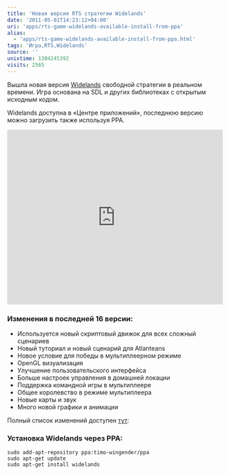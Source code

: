 ```yaml
---
title: 'Новая версия RTS стратегии Widelands'
date: '2011-05-01T14:23:12+04:00'
uri: 'apps/rts-game-widelands-available-install-from-ppa'
alias: 
  - 'apps/rts-game-widelands-available-install-from-ppa.html'
tags: 'Игра,RTS,Widelands'
source: ''
unixtime: 1304245392
visits: 2565
---
```

Вышла новая версия [Widelands](http://wl.widelands.org/) свободной стратегии в реальном времени. Игра основана на SDL и других библиотеках с открытым исходным кодом.

Widelands доступна в «Центре приложений», последнюю версию можно загрузить также используя PPA.

<iframe width="500" height="405" src="http://www.youtube.com/embed/FhvIelt0Ers" frameborder="0" allowfullscreen=""></iframe>

### Изменения в последней 16 версии:

*   Используется новый скриптовый движок для всех сложный сценариев
*   Новый туториал и новый сценарий для Atlanteans
*   Новое условие для победы в мультиплеерном режиме
*   OpenGL визуализация
*   Улучшение пользовательского интерфейса
*   Больше настроек управления в домашней локации
*   Поддержка командной игры в мультиплеере
*   Общее королевство в режиме мультиплеера
*   Новые карты и звук
*   Много новой графики и анимации

Полный список изменений доступен [тут](https://launchpad.net/widelands/+download):

### Установка Widelands через PPA:

```
sudo add-apt-repository ppa:timo-wingender/ppa
sudo apt-get update
sudo apt-get install widelands
```

